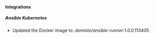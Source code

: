 
#### Integrations

##### Ansible Kubernetes

- Updated the Docker image to: *demisto/ansible-runner:1.0.0.113405*.
